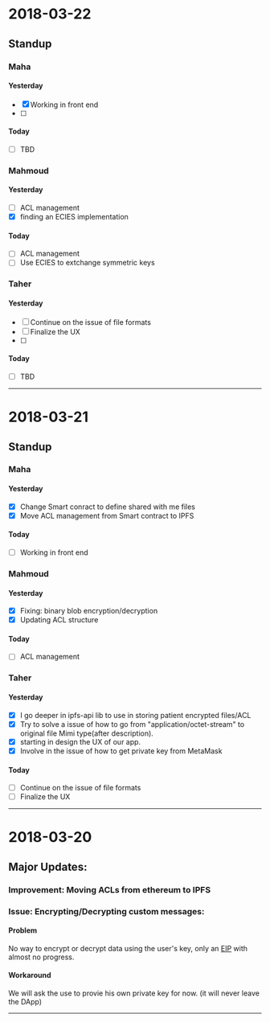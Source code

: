 # 2018-03-22

## Standup

### Maha

#### Yesterday
* [x] Working in front end
* [ ] 

#### Today

* [ ] TBD

### Mahmoud

#### Yesterday

* [ ] ACL management
* [x] finding an ECIES implementation

#### Today

* [ ] ACL management
* [ ] Use ECIES to extchange symmetric keys

### Taher

#### Yesterday

* [ ] Continue on the issue of file formats
* [ ] Finalize the UX
* [ ] 

#### Today

* [ ] TBD

---------------------

# 2018-03-21

## Standup

### Maha

#### Yesterday
* [x] Change Smart conract to define shared with me files
* [x] Move ACL management from Smart contract to IPFS

#### Today

* [ ] Working in front end

### Mahmoud

#### Yesterday

* [x] Fixing: binary blob encryption/decryption
* [x] Updating ACL structure

#### Today

* [ ] ACL management

### Taher

#### Yesterday

* [x] I go deeper in ipfs-api lib to use in storing patient encrypted files/ACL
* [x] Try to solve a issue of how to go from "application/octet-stream" to original file Mimi type(after description).
* [x] starting in design the UX of our app.
* [x] Involve in the issue of how to get private key from MetaMask 

#### Today

* [ ] Continue on the issue of file formats
* [ ] Finalize the UX

---------------------

# 2018-03-20

## Major Updates:

### Improvement: Moving ACLs from ethereum to IPFS

### Issue: Encrypting/Decrypting custom messages:

#### Problem 
No way to encrypt or decrypt data using the user's key, only an [EIP](https://github.com/ethereum/EIPs/issues/130) with almost no progress.

#### Workaround
We will ask the use to provie his own private key for now. (it will never leave the DApp)

---------------------
